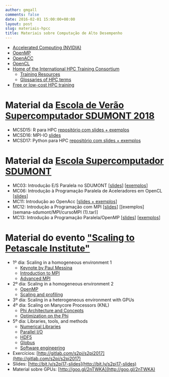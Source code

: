 ```yaml
---
author: gmgall
comments: false
date: 2016-02-01 15:00:00+00:00
layout: post
slug: materiais-hpcc
title: Materiais sobre Computação de Alto Desempenho
---
```


* [Accelerated Computing (NVIDIA)](https://developer.nvidia.com/accelerated-computing)
* [OpenMP](http://openmp.org/wp/)
* [OpenACC](http://www.openacc.org/)
* [OpenCL](http://opencl.codeplex.com/)
* [Home of the International HPC Training Consortium](https://sites.google.com/a/lbl.gov/hpc-training-best-practices/home)
	* [Training Resources](https://sites.google.com/a/lbl.gov/hpc-training-best-practices/training-resources)
	* [Glossaries of HPC terms](https://sites.google.com/a/lbl.gov/hpc-training-best-practices/training-resources/glossaries-of-hpc-terms)
* [Free or low-cost HPC training](http://www.stem-trek.org/free-or-low-cost-hpc-training/)

# Material da [Escola de Verão Supercomputador SDUMONT 2018](http://www.lncc.br/eventoSeminario/programacao.php?vMenu=5&idt_evento=1758&descAtiv=Programa%E7%E3o)

* MCSD15: R para HPC [repositório com slides + exemplos](https://github.com/quelopes/R_for_HPC)
* MCSD16: MPI-IO [slides](semana-sdumont/mpi-io-lncc-2018-jean-bez.pdf)
* MCSD17: Python para HPC [repositório com slides + exemplos](https://github.com/gmgall/python-hpc)

# Material da [Escola Supercomputador SDUMONT](/2017/06/12/escola-supercomputador-sdumont.html)

* MC03: Introdução E/S Paralela no SDUMONT [[slides](semana-sdumont/ES_paralela/slides.tar.gz)] [[exemplos](semana-sdumont/ES_paralela/mc03.tar)]
* MC06: Introdução à Programação Paralela de Aceleradores em OpenCL [[slides](semana-sdumont/opencl.pdf)]
* MC11: Introdução ao OpenAcc [[slides + exemplos](semana-sdumont/MP11-OpenACC-2017.tar.gz)]
* MC12: Introdução a Programação com MPI [[slides](semana-sdumont/MPI/MPI.pdf)] [[exemplos](semana-sdumont/MPI/cursoMPI (1).tar)]
* MC13: Introdução a Programação Paralela/OpenMP [[slides](semana-sdumont/OpenMP/OpenMP.odp)] [[exemplos](semana-sdumont/OpenMP/openmp-semana-sdumont.tar)]

# Material do evento ["Scaling to Petascale Institute"](/2017/06/11/evento-scaling-to-petascale-institute.html)

* 1º dia: Scaling in a homogeneous environment 1
	* [Keynote by Paul Messina](https://youtu.be/K14f93J296Y?t=15m46s)
	* [Introduction to MPI](https://youtu.be/K14f93J296Y?t=1h24m23s)
	* [Advanced MPI](https://youtu.be/K14f93J296Y?t=4h21m16s)
* 2º dia: Scaling in a homogeneous environment 2
	* [OpenMP](https://youtu.be/MMGTcbsSefE?t=7m36s)
	* [Scaling and profiling](https://youtu.be/MMGTcbsSefE?t=4h27m56s)
* 3º dia: Scaling in a heterogeneous environment with GPUs
* 4º dia: Scaling on Manycore Processors (KNL)
	* [Phi Architecture and Concepts](https://youtu.be/158MzUc-6_0?t=9m41s)
	* [Optimization on the Phi](https://youtu.be/158MzUc-6_0?t=4h12m51s)
* 5º dia: Libraries, tools, and methods 
	* [Numerical Libraries](https://youtu.be/ZH4wt-QEuro?t=3m35s)
	* [Parallel I/O](https://youtu.be/ZH4wt-QEuro?t=1h3m47s)
	* [HDF5](https://youtu.be/ZH4wt-QEuro?t=2h2s)
	* [Globus](https://youtu.be/ZH4wt-QEuro?t=5h52m8s)
	* [Software engineering](https://youtu.be/ZH4wt-QEuro?t=7h48m51s)
* Exercícios: [http://gitlab.com/s2pi/s2pi2017](http://gitlab.com/s2pi/s2pi2017)
* Slides: [http://bit.ly/s2pi17-slides](http://bit.ly/s2pi17-slides)
* Material sobre GPUs: [http://goo.gl/2nTWKA](http://goo.gl/2nTWKA)

